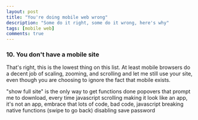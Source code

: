 ```yaml
---
layout: post
title: "You're doing mobile web wrong"
description: "Some do it right, some do it wrong, here's why"
tags: [mobile web]
comments: true
---
```



### 10. You don't have a mobile site

That's right, this is the lowest thing on this list. At least mobile browsers do a decent job of scaling, zooming, and scrolling and let me still use your site, even though you are choosing to ignore the fact that mobile exists.

"show full site" is the only way to get functions done
popovers that prompt me to download, every time
javascript scrolling
making it look like an app, it's not an app, embrace that
lots of code, bad code, javascript
breaking native functions (swipe to go back)
disabling save password
